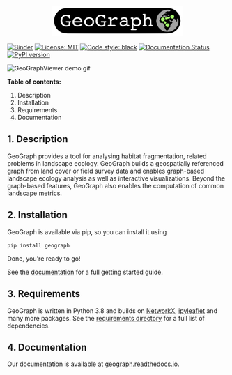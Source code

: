 <p align="center">
<img src="docs/images/geograph_logo.png" alt="GeoGraph" width="300px">
</p>


[![Binder](https://mybinder.org/badge_logo.svg)](https://mybinder.org/v2/gh/ai4er-cdt/geograph/main?urlpath=lab%2Ftree%2Fnotebooks)
[![License: MIT](https://img.shields.io/badge/License-MIT-blue.svg)](https://opensource.org/licenses/MIT)
<a href="https://github.com/psf/black"><img alt="Code style: black" src="https://img.shields.io/badge/code%20style-black-000000.svg"></a>
[![Documentation Status](https://readthedocs.org/projects/geograph/badge/?version=latest)](https://geograph.readthedocs.io/en/latest/?badge=latest)
[![PyPI version](https://badge.fury.io/py/geograph.svg)](https://badge.fury.io/py/geograph)

![GeoGraphViewer demo gif](docs/images/viewer_demo.gif)


__Table of contents:__
1. Description
1. Installation
1. Requirements
1. Documentation

## 1. Description

GeoGraph provides a tool for analysing habitat fragmentation, related problems in landscape ecology. GeoGraph builds a geospatially referenced graph from land cover or field survey data and enables graph-based landscape ecology analysis as well as interactive visualizations. Beyond the graph-based features, GeoGraph also enables the computation of common landscape metrics.

## 2. Installation

GeoGraph is available via pip, so you can install it using

```
pip install geograph
```

Done, you're ready to go!

See the [documentation](https://geograph.readthedocs.io/) for a full getting started guide.

## 3. Requirements

GeoGraph is written in Python 3.8 and builds on [NetworkX](https://github.com/NetworkX/NetworkX), [ipyleaflet](https://github.com/jupyter-widgets/ipyleaflet) and many more packages. See the [requirements directory](./requirements) for a full list of dependencies.

## 4. Documentation

Our documentation is available at [geograph.readthedocs.io](https://geograph.readthedocs.io/).
